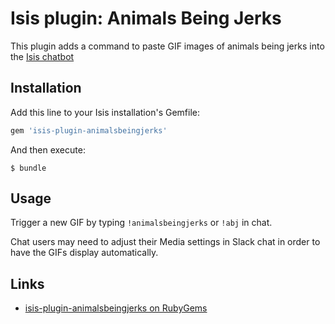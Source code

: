# Isis plugin: Animals Being Jerks

This plugin adds a command to paste GIF images of animals being jerks into the [Isis chatbot](https://github.com/silentgrowl/isis)

## Installation

Add this line to your Isis installation's Gemfile:

```ruby
gem 'isis-plugin-animalsbeingjerks'
```

And then execute:

    $ bundle

## Usage

Trigger a new GIF by typing ```!animalsbeingjerks``` or ```!abj``` in chat.

Chat users may need to adjust their Media settings in Slack chat in order to have the GIFs display automatically.

## Links
* [isis-plugin-animalsbeingjerks on RubyGems](https://rubygems.org/gems/isis-plugin-animalsbeingjerks)
